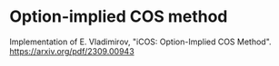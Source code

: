 # Option-implied COS method

Implementation of E. Vladimirov, "iCOS: Option-Implied COS Method". \
https://arxiv.org/pdf/2309.00943
